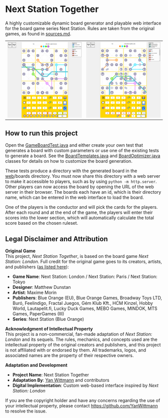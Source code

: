 # Next Station Together

A highly customizable dynamic board generator and playable web interface for the board game series Next Station.
Rules are taken from the original games, as found in [sources.md](ref/sources.md).

<table>
  <tr>
    <td><img src="ref/demo-london.png" alt="London" width="400"/></td>
    <td><img src="ref/demo-paris.png" alt="Paris" width="400"/></td>
  </tr>
</table>

## How to run this project

Open the [GameBoardTest.java](src/test/java/de/yanwittmann/nextstation/model/GameBoardTest.java) and either create your
own test that generates a board with custom parameters or use one of the existing tests to generate a board.
See the [BoardTemplates.java](src/main/java/de/yanwittmann/nextstation/setup/BoardTemplates.java)
and [BoardOptimizer.java](src/main/java/de/yanwittmann/nextstation/setup/BoardOptimizer.java) classes for details
on how to customize the board generation.

These tests produce a directory with the generated board in the [web](src/main/resources/web)/boards directory.
You must now share this directory with a web server to make it accessible to players,
such as by using `python -m http.server`.
Other players can now access the board by opening the URL of the web server in their browser.
The boards each have an id, which is their directory name, which can be entered in the web interface to load the board.

One of the players is the conductor and will pick the cards for the players.
After each round and at the end of the game, the players will enter their scores into the lower section,
which will automatically calculate the total score based on the chosen ruleset.

## Legal Disclaimer and Attribution

**Original Game**  
This project, *Next Station Together*, is based on the board game *Next Station: London*.
Full credit for the original game goes to its creators, artists, and publishers
([as listed here](https://boardgamegeek.com/boardgame/353545/next-station-london/credits)):

- **Game Name**: Next Station: London / Next Station: Paris / Next Station: Tokyo
- **Designer**: Matthew Dunstan
- **Artist**: Maxime Morin
- **Publishers**: Blue Orange (EU), Blue Orange Games, Broadway Toys LTD, Buró, Feelindigo, Fractal Juegos, Gém Klub
  Kft., HCM Kinzel, Hobby World, Lautapelit.fi, Lucky Duck Games, MEBO Games, MINDOK, MTS Games, PaperGames (III)
- **Series**: Next Station (Blue Orange)

**Acknowledgment of Intellectual Property**  
This project is a non-commercial, fan-made adaptation of *Next Station: London* and its sequels.
The rules, mechanics, and concepts used are the intellectual property of the original creators and publishers,
and this project is not affiliated with or endorsed by them.
All trademarks, logos, and associated names are the property of their respective owners.

**Adaptation and Development**

- **Project Name**: Next Station Together
- **Adaptation By**: [Yan Wittmann](https://github.com/YanWittmann) and contributors
- **Digital Implementation**: Custom web-based interface inspired by *Next Station: London*

If you are the copyright holder and have any concerns regarding the use of your intellectual property, please
contact https://github.com/YanWittmann to resolve the issue.
